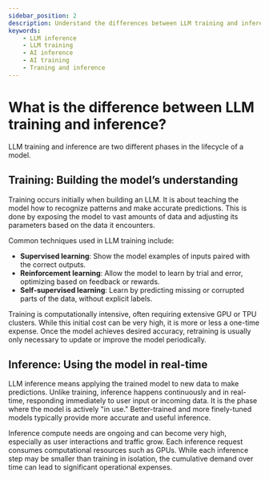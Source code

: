 ```yaml
---
sidebar_position: 2
description: Understand the differences between LLM training and inference.
keywords:
    - LLM inference
    - LLM training
    - AI inference
    - AI training
    - Traning and inference
---
```


# What is the difference between LLM training and inference?

LLM training and inference are two different phases in the lifecycle of a model.

## Training: Building the model’s understanding

Training occurs initially when building an LLM. It is about teaching the model how to recognize patterns and make accurate predictions. This is done by exposing the model to vast amounts of data and adjusting its parameters based on the data it encounters.

Common techniques used in LLM training include:

- **Supervised learning**: Show the model examples of inputs paired with the correct outputs.
- **Reinforcement learning**: Allow the model to learn by trial and error, optimizing based on feedback or rewards.
- **Self-supervised learning**: Learn by predicting missing or corrupted parts of the data, without explicit labels.

Training is computationally intensive, often requiring extensive GPU or TPU clusters. While this initial cost can be very high, it is more or less a one-time expense. Once the model achieves desired accuracy, retraining is usually only necessary to update or improve the model periodically.

## Inference: Using the model in real-time

LLM inference means applying the trained model to new data to make predictions. Unlike training, inference happens continuously and in real-time, responding immediately to user input or incoming data. It is the phase where the model is actively "in use." Better-trained and more finely-tuned models typically provide more accurate and useful inference.

Inference compute needs are ongoing and can become very high, especially as user interactions and traffic grow. Each inference request consumes computational resources such as GPUs. While each inference step may be smaller than training in isolation, the cumulative demand over time can lead to significant operational expenses.